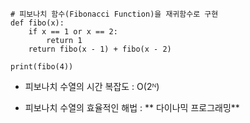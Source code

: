 ```
# 피보나치 함수(Fibonacci Function)을 재귀함수로 구현
def fibo(x):
    if x == 1 or x == 2:
        return 1
    return fibo(x - 1) + fibo(x - 2)

print(fibo(4))
```

- 피보나치 수열의 시간 복잡도 : O(2ᴺ)

- 피보나치 수열의 효율적인 해법 : ** 다이나믹 프로그래밍**


